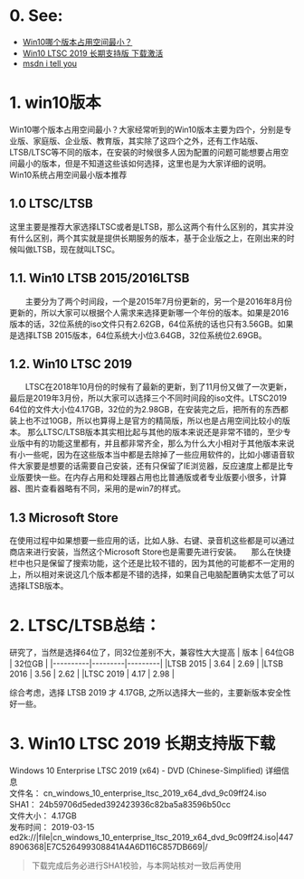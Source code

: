 # 0. See:
- [Win10哪个版本占用空间最小？](http://www.xitongzhijia.net/xtjc/20210323/206983.html)
- [Win10 LTSC 2019 长期支持版 下载激活](https://www.cnblogs.com/onelikeone/p/11594802.html)
- [msdn i tell you](https://msdn.itellyou.cn/)

# 1. win10版本
Win10哪个版本占用空间最小？大家经常听到的Win10版本主要为四个，分别是专业版、家庭版、企业版、教育版，其实除了这四个之外，还有工作站版、LTSB/LTSC等不同的版本，在安装的时候很多人因为配置的问题可能想要占用空间最小的版本，但是不知道这些该如何选择，这里也是为大家详细的说明。
Win10系统占用空间最小版本推荐

## 1.0 LTSC/LTSB
  这里主要是推荐大家选择LTSC或者是LTSB，那么这两个有什么区别的，其实并没有什么区别，两个其实就是提供长期服务的版本，基于企业版之上，在刚出来的时候叫做LTSB，现在就叫LTSC。
  
## 1.1. Win10 LTSB 2015/2016LTSB

　　主要分为了两个时间段，一个是2015年7月份更新的，另一个是2016年8月份更新的，所以大家可以根据个人需求来选择更新哪一个年份的版本。如果是2016版本的话，32位系统的iso文件只有2.62GB，64位系统的话也只有3.56GB。如果是选择LTSB 2015版本，64位系统大小位3.64GB，32位系统位2.69GB。
## 1.2. Win10 LTSC 2019

　　LTSC在2018年10月份的时候有了最新的更新，到了11月份又做了一次更新，最后是2019年3月份，所以大家可以选择三个不同时间段的iso文件。LTSC2019 64位的文件大小位4.17GB，32位的为2.98GB，在安装完之后，把所有的东西都装上也不过10GB，所以也算得上是官方的精简版，所以也是占用空间比较小的版本。
  那么LTSC/LTSB版本其实相比起与其他的版本来说还是非常不错的，至少专业版中有的功能这里都有，并且都非常齐全，那么为什么大小相对于其他版本来说有小一些呢，因为在这些版本当中都是去除掉了一些应用软件的，比如小娜语音软件大家要是想要的话需要自己安装，还有只保留了IE浏览器，反应速度上都是比专业版要快一些。在内存占用和处理器占用也比普通版或者专业版要小很多，计算器、图片查看器略有不同，采用的是win7的样式。
  
## 1.3 Microsoft Store
  在使用过程中如果想要一些应用的话，比如人脉、右键、录音机这些都是可以通过商店来进行安装，当然这个Microsoft Store也是需要先进行安装。
　那么在快捷栏中也只是保留了搜索功能，这个还是比较不错的，因为其他的可能都不一定用的上，所以相对来说这几个版本都是不错的选择，如果自己电脑配置确实太低了可以选择LTSB版本。
 
# 2. LTSC/LTSB总结：
  研究了，当然是选择64位了，同32位差别不大，兼容性大大提高
  | 版本      | 64位GB  | 32位GB   |
  |----------|---------|---------|
  |LTSB 2015 | 3.64    | 2.69    |
  |LTSB 2016 | 3.56    | 2.62    |
  |LTSC 2019 | 4.17    | 2.98    |
  
  综合考虑，选择 LTSB 2019 才 4.17GB, 之所以选择大一些的，主要新版本安全性好一些。
 
# 3. Win10 LTSC 2019 长期支持版下载

Windows 10 Enterprise LTSC 2019 (x64) - DVD (Chinese-Simplified) 详细信息  
文件名： cn_windows_10_enterprise_ltsc_2019_x64_dvd_9c09ff24.iso
SHA1：  24b59706d5eded392423936c82ba5a83596b50cc  
文件大小： 4.17GB  
发布时间： 2019-03-15  
ed2k://|file|cn_windows_10_enterprise_ltsc_2019_x64_dvd_9c09ff24.iso|4478906368|E7C526499308841A4A6D116C857DB669|/  

> 下载完成后务必进行SHA1校验，与本网站核对一致后再使用

  
  
  
  

